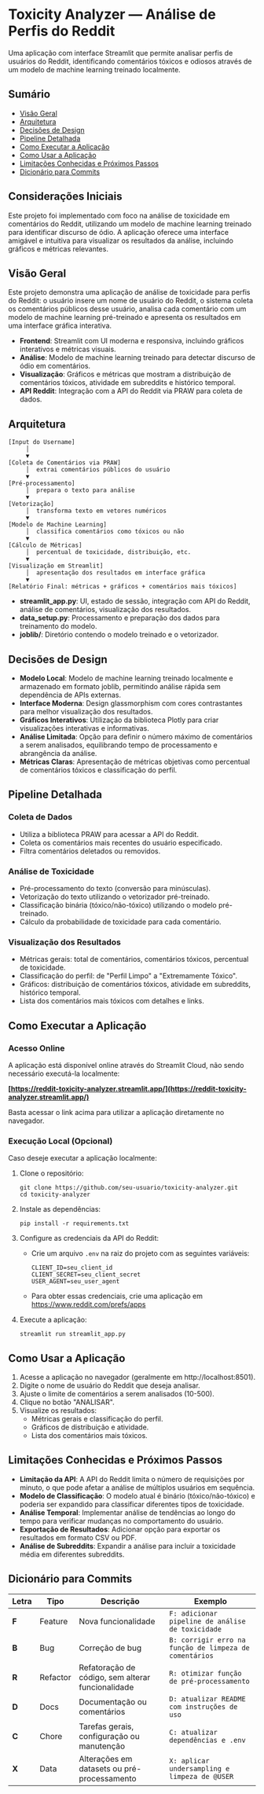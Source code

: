 # Toxicity Analyzer — Análise de Perfis do Reddit

Uma aplicação com interface Streamlit que permite analisar perfis de usuários do Reddit, identificando comentários tóxicos e odiosos através de um modelo de machine learning treinado localmente.

## Sumário

- [Visão Geral](#visão-geral)
- [Arquitetura](#arquitetura)
- [Decisões de Design](#decisões-de-design)
- [Pipeline Detalhada](#pipeline-detalhada)
- [Como Executar a Aplicação](#como-executar-a-aplicação)
- [Como Usar a Aplicação](#como-usar-a-aplicação)
- [Limitações Conhecidas e Próximos Passos](#limitações-conhecidas-e-próximos-passos)
- [Dicionário para Commits](#dicionário-para-commits)

## Considerações Iniciais

Este projeto foi implementado com foco na análise de toxicidade em comentários do Reddit, utilizando um modelo de machine learning treinado para identificar discurso de ódio. A aplicação oferece uma interface amigável e intuitiva para visualizar os resultados da análise, incluindo gráficos e métricas relevantes.

## Visão Geral

Este projeto demonstra uma aplicação de análise de toxicidade para perfis do Reddit: o usuário insere um nome de usuário do Reddit, o sistema coleta os comentários públicos desse usuário, analisa cada comentário com um modelo de machine learning pré-treinado e apresenta os resultados em uma interface gráfica interativa.

- **Frontend**: Streamlit com UI moderna e responsiva, incluindo gráficos interativos e métricas visuais.
- **Análise**: Modelo de machine learning treinado para detectar discurso de ódio em comentários.
- **Visualização**: Gráficos e métricas que mostram a distribuição de comentários tóxicos, atividade em subreddits e histórico temporal.
- **API Reddit**: Integração com a API do Reddit via PRAW para coleta de dados.

## Arquitetura

```
[Input do Username]
     │
     ▼
[Coleta de Comentários via PRAW]
     │  extrai comentários públicos do usuário
     ▼
[Pré-processamento]
     │  prepara o texto para análise
     ▼
[Vetorização]
     │  transforma texto em vetores numéricos
     ▼
[Modelo de Machine Learning]
     │  classifica comentários como tóxicos ou não
     ▼
[Cálculo de Métricas]
     │  percentual de toxicidade, distribuição, etc.
     ▼
[Visualização em Streamlit]
     │  apresentação dos resultados em interface gráfica
     ▼
[Relatório Final: métricas + gráficos + comentários mais tóxicos]
```

- **streamlit_app.py**: UI, estado de sessão, integração com API do Reddit, análise de comentários, visualização dos resultados.
- **data_setup.py**: Processamento e preparação dos dados para treinamento do modelo.
- **joblib/**: Diretório contendo o modelo treinado e o vetorizador.

## Decisões de Design

- **Modelo Local**: Modelo de machine learning treinado localmente e armazenado em formato joblib, permitindo análise rápida sem dependência de APIs externas.
- **Interface Moderna**: Design glassmorphism com cores contrastantes para melhor visualização dos resultados.
- **Gráficos Interativos**: Utilização da biblioteca Plotly para criar visualizações interativas e informativas.
- **Análise Limitada**: Opção para definir o número máximo de comentários a serem analisados, equilibrando tempo de processamento e abrangência da análise.
- **Métricas Claras**: Apresentação de métricas objetivas como percentual de comentários tóxicos e classificação do perfil.

## Pipeline Detalhada

### Coleta de Dados

- Utiliza a biblioteca PRAW para acessar a API do Reddit.
- Coleta os comentários mais recentes do usuário especificado.
- Filtra comentários deletados ou removidos.

### Análise de Toxicidade

- Pré-processamento do texto (conversão para minúsculas).
- Vetorização do texto utilizando o vetorizador pré-treinado.
- Classificação binária (tóxico/não-tóxico) utilizando o modelo pré-treinado.
- Cálculo da probabilidade de toxicidade para cada comentário.

### Visualização dos Resultados

- Métricas gerais: total de comentários, comentários tóxicos, percentual de toxicidade.
- Classificação do perfil: de "Perfil Limpo" a "Extremamente Tóxico".
- Gráficos: distribuição de comentários tóxicos, atividade em subreddits, histórico temporal.
- Lista dos comentários mais tóxicos com detalhes e links.

## Como Executar a Aplicação

### Acesso Online

A aplicação está disponível online através do Streamlit Cloud, não sendo necessário executá-la localmente:

**[https://reddit-toxicity-analyzer.streamlit.app/](https://reddit-toxicity-analyzer.streamlit.app/)**

Basta acessar o link acima para utilizar a aplicação diretamente no navegador.

### Execução Local (Opcional)

Caso deseje executar a aplicação localmente:

1. Clone o repositório:
   ```
   git clone https://github.com/seu-usuario/toxicity-analyzer.git
   cd toxicity-analyzer
   ```

2. Instale as dependências:
   ```
   pip install -r requirements.txt
   ```

3. Configure as credenciais da API do Reddit:
   - Crie um arquivo `.env` na raiz do projeto com as seguintes variáveis:
     ```
     CLIENT_ID=seu_client_id
     CLIENT_SECRET=seu_client_secret
     USER_AGENT=seu_user_agent
     ```
   - Para obter essas credenciais, crie uma aplicação em https://www.reddit.com/prefs/apps

4. Execute a aplicação:
   ```
   streamlit run streamlit_app.py
   ```

## Como Usar a Aplicação

1. Acesse a aplicação no navegador (geralmente em http://localhost:8501).
2. Digite o nome de usuário do Reddit que deseja analisar.
3. Ajuste o limite de comentários a serem analisados (10-500).
4. Clique no botão "ANALISAR".
5. Visualize os resultados:
   - Métricas gerais e classificação do perfil.
   - Gráficos de distribuição e atividade.
   - Lista dos comentários mais tóxicos.

## Limitações Conhecidas e Próximos Passos

- **Limitação da API**: A API do Reddit limita o número de requisições por minuto, o que pode afetar a análise de múltiplos usuários em sequência.
- **Modelo de Classificação**: O modelo atual é binário (tóxico/não-tóxico) e poderia ser expandido para classificar diferentes tipos de toxicidade.
- **Análise Temporal**: Implementar análise de tendências ao longo do tempo para verificar mudanças no comportamento do usuário.
- **Exportação de Resultados**: Adicionar opção para exportar os resultados em formato CSV ou PDF.
- **Análise de Subreddits**: Expandir a análise para incluir a toxicidade média em diferentes subreddits.

## Dicionário para Commits

| Letra | Tipo     | Descrição                                         | Exemplo                                                |
| ----- | -------- | ------------------------------------------------- | ------------------------------------------------------ |
| **F** | Feature  | Nova funcionalidade                               | `F: adicionar pipeline de análise de toxicidade`       |
| **B** | Bug      | Correção de bug                                   | `B: corrigir erro na função de limpeza de comentários` |
| **R** | Refactor | Refatoração de código, sem alterar funcionalidade | `R: otimizar função de pré-processamento`              |
| **D** | Docs     | Documentação ou comentários                       | `D: atualizar README com instruções de uso`            |
| **C** | Chore    | Tarefas gerais, configuração ou manutenção        | `C: atualizar dependências e .env`                     |
| **X** | Data     | Alterações em datasets ou pré-processamento       | `X: aplicar undersampling e limpeza de @USER`          |
